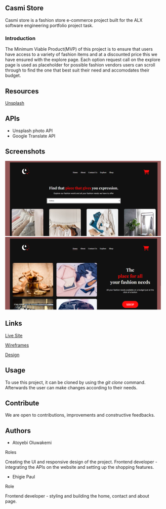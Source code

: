 ## Casmi Store

Casmi store is a fashion store e-commerce project built for the ALX software engineering portfolio project task.

### Introduction

The Minimum Viable Product(MVP) of this project is to ensure that users have access to a variety of fashion items and at a discounted price this we have ensured with the explore page. Each option request call on the explore page is used as placeholder for possible fashion vendors users can scroll through to find the one that best suit their need and accomodates their budget.

## Resources

[Unsplash](https://unsplash.com)

## APIs

* Unsplash photo API
* Google Translate API

## Screenshots

![](./images/Screenshot1.png)
![](./images/Screenshot2.png)

## Links

[Live Site](https://khemmie-ray.github.io/Casmi-Store/index.html) 

[Wireframes](https://www.canva.com/design/DAFUGHF16Ns/b6J1N8Fm9Hschv9RhsDUmA/view?utm_content=DAFUGHF16Ns&utm_campaign=designshare&utm_medium=link2&utm_source=sharebutton)

[Design](https://www.figma.com/file/GdK1dhOJ97V2eNcIUzvDkX/Casmi-ecommerce-site?node-id=1%3A2&t=3S75cGF7jizNpThr-1)


## Usage

To use this project, it can be cloned by using the *git clone* command. Afterwards the user can make changes according to their needs.

## Contribute

We are open to contributions, improvements and constructive feedbacks.

## Authors 

* Atoyebi Oluwakemi

Roles

Creating the UI and responsive design of the project. Frontend developer -integrating the APIs on the website and setting up the shopping features.

* Ehigie Paul

Role

Frontend developer - styling and building the home, contact and about page.
